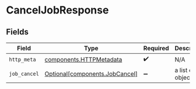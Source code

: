 # CancelJobResponse


## Fields

| Field                                                                  | Type                                                                   | Required                                                               | Description                                                            |
| ---------------------------------------------------------------------- | ---------------------------------------------------------------------- | ---------------------------------------------------------------------- | ---------------------------------------------------------------------- |
| `http_meta`                                                            | [components.HTTPMetadata](../../models/components/httpmetadata.md)     | :heavy_check_mark:                                                     | N/A                                                                    |
| `job_cancel`                                                           | [Optional[components.JobCancel]](../../models/components/jobcancel.md) | :heavy_minus_sign:                                                     | a list of any objects                                                  |